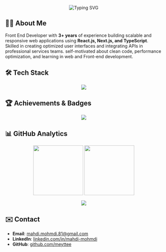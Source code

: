 <p align="center">
  <img src="https://readme-typing-svg.herokuapp.com?font=Comic+Relief&size=28&pause=1000&color=00F7FF&center=true&vCenter=true&width=600&lines=Mahdi+Mohammadi;Front-End+Developer" alt="Typing SVG" />
</p>

## 👨‍💻 About Me
Front End Developer with <b>3+ years</b> of experience building scalable and responsive web applications using <b>React.js, Next.js, and TypeScript</b>. Skilled in creating optimized user interfaces and integrating APIs in professional services teams. self-motivated about clean code, performance optimization, and learning in web and Front-end development.

## 🛠️ Tech Stack
<p align="center">
  <img src="https://skillicons.dev/icons?i=js,ts,react,next,redux,html,css,tailwind,materialui,sass,docker,git,github,figma" />
</p>

## 🏆 Achievements & Badges
<p align="center">
  <img src="https://github-profile-trophy.vercel.app/?username=meyttee&theme=onedark&row=1&margin-w=20&margin-h=15" />
</p>

## 📊 GitHub Analytics

<p align="center">
  <img src="https://github-readme-stats.vercel.app/api?username=meyttee&show_icons=true&theme=radical&count_private=true" height="160" />
  <img src="https://github-readme-stats.vercel.app/api/top-langs/?username=meyttee&layout=compact&theme=radical&langs_count=10" height="160" />
</p>


<p align="center">
  <img src="https://github-readme-activity-graph.vercel.app/graph?username=meyttee&theme=react-dark&hide_border=true&area=true" />
</p>

## ✉️ Contact
- **Email**: mahdi.mohmdi.81@gmail.com  
- **LinkedIn**: [linkedin.com/in/mahdi-mohmdi](https://linkedin.com/in/mahdi-mohmdi)  
- **GitHub**: [github.com/meyttee](https://github.com/meyttee)  

